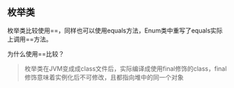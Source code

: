 ## 枚举类



枚举类比较使用==，同样也可以使用equals方法，Enum类中重写了equals实际上调用==方法。



为什么使用==比较？

> 枚举类在JVM变成成class文件后，实际编译成使用final修饰的class，final修饰意味着实例化后不可修改，且都指向堆中的同一个对象